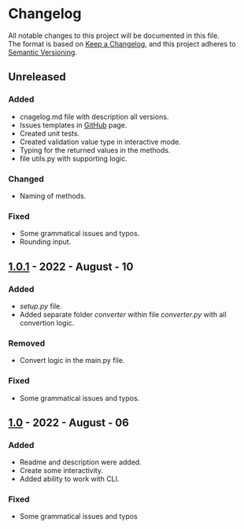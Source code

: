 # Changelog
All notable changes to this project will be documented in this file.  
The format is based on [Keep a Changelog](https://keepachangelog.com/en/1.0.0/),
and this project adheres to [Semantic Versioning](https://semver.org/spec/v2.0.0.html).

## Unreleased

### Added
- cnagelog.md file with description all versions.
- Issues templates in [GitHub](https://github.com/MariaMaximova/convert_temp/issues/new/choose) page.
- Created unit tests.
- Created validation value type in interactive mode.
- Typing for the returned values in the methods.
- file utils.py with supporting logic.

### Changed
- Naming of methods.

### Fixed
- Some grammatical issues and typos.
- Rounding input.


## [1.0.1](https://github.com/MariaMaximova/convert_temp/tree/v1.0.1) - 2022 - August - 10
### Added
- *setup.py* file.
- Added separate folder *converter* within file *converter.py* with all convertion logic.

### Removed
- Convert logic in the main.py file.

### Fixed
- Some grammatical issues and typos.


## [1.0](https://github.com/MariaMaximova/convert_temp/tree/v1.0) - 2022 - August - 06
### Added
- Readme and description were added.
- Create some interactivity.
- Added ability to work with CLI.

### Fixed
- Some grammatical issues and typos
